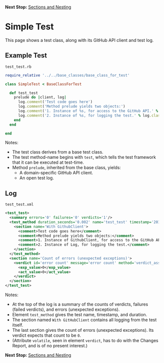 <!--- GENERATED FILE, DO NOT EDIT --->
**Next Stop:** [Sections and Nesting](./Sections.md)


# Simple Test

This page shows a test class, along with its GitHub API client and test log.

## Example Test

<code>test_test.rb</code>
```ruby
require_relative '../../base_classes/base_class_for_test'

class SimpleTest < BaseClassForTest

  def test_test
    prelude do |client, log|
      log.comment('Test code goes here')
      log.comment('Method prelude yields two objects:')
      log.comment('1. Instance of %s, for access to the GitHub API.' % client.class.name)
      log.comment('2. Instance of %s, for logging the test.' % log.class.name)
    end
  end

end
```

Notes:

- The test class derives from a base test class.
- The test method-name begins with `test`, which tells the test framework that it can be executed at test-time.
- Method `prelude`, inherited from the base class, yields:
  - A domain-specific GitHub API client.
  - An open test log.

## Log

<code>test_test.xml</code>
```xml
<test_test>
  <summary errors='0' failures='0' verdicts='1'/>
  <test_method duration_seconds='0.002' name='test_test' timestamp='2017-10-12-Thu-15.03.29.949'>
    <section name='With GithubClient'>
      <comment>Test code goes here</comment>
      <comment>Method prelude yields two objects:</comment>
      <comment>1. Instance of GithubClient, for access to the GitHub API.</comment>
      <comment>2. Instance of Log, for logging the test.</comment>
    </section>
  </test_method>
  <section name='Count of errors (unexpected exceptions)'>
    <verdict id='error count' message='error count' method='verdict_assert_equal?' outcome='passed' volatile='true'>
      <exp_value>0</exp_value>
      <act_value>0</act_value>
    </verdict>
  </section>
</test_test>
```

Notes:

- At the top of the log is a summary of the counts of verdicts, failures (failed verdicts), and errors (unexpected exceptions).
- Element `test_method` gives the test name, timestamp, and duration.
- The section named `With GitHubClient` contains all logging from the test itself.
- The last section gives the count of errors (unexpected exceptions).  Its verdict expects that count to be `0`.
- (Attribute `volatile`, seen in element `verdict`, has to do with the Changes Report, and is of no present interest.)

**Next Stop:** [Sections and Nesting](./Sections.md)

